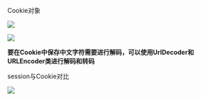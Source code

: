 Cookie对象

![](https://img4.mukewang.com/5a18d7580001842312800720.jpg)

![](https://img3.mukewang.com/5a18d7a70001a1c312800720.jpg)


**要在Cookie中保存中文字符需要进行解码，可以使用UrlDecoder和URLEncoder类进行解码和转码**

session与Cookie对比

![](https://img3.mukewang.com/5a18e5650001633612800720.jpg)
